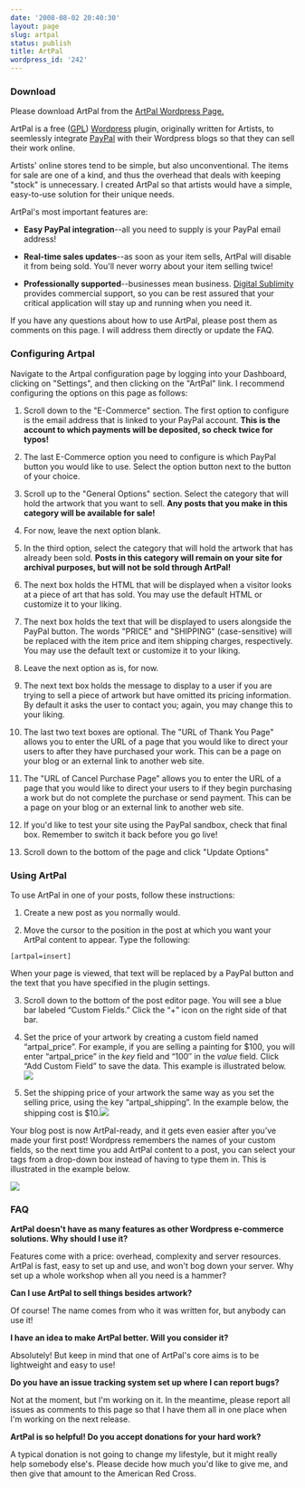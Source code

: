 ```yaml
---
date: '2008-08-02 20:40:30'
layout: page
slug: artpal
status: publish
title: ArtPal
wordpress_id: '242'
---
```


### Download


Please download ArtPal from the [ArtPal Wordpress Page.](http://wordpress.org/extend/plugins/artpal/)

ArtPal is a free ([GPL](http://www.gnu.org/licenses/gpl.txt)) [Wordpress](http://www.wordpress.org) plugin, originally written for Artists, to seemlessly integrate [PayPal](http://www.paypal.com) with their Wordpress blogs so that they can sell their work online.

Artists' online stores tend to be simple, but also unconventional. The items for sale are one of a kind, and thus the overhead that deals with keeping "stock" is unnecessary. I created ArtPal so that artists would have a simple, easy-to-use solution for their unique needs.

ArtPal's most important features are:



	
  * **Easy PayPal integration**--all you need to supply is your PayPal email address!

	
  * **Real-time sales updates**--as soon as your item sells, ArtPal will disable it from being sold. You'll never worry about your item selling twice!

	
  * **Professionally supported**--businesses mean business. [Digital Sublimity](http://www.digitalsublimity.com/) provides commercial support, so you can be rest assured that your critical application will stay up and running when you need it.


If you have any questions about how to use ArtPal, please post them as comments on this page. I will address them directly or update the FAQ.


### Configuring Artpal


Navigate to the Artpal configuration page by logging into your Dashboard, clicking on "Settings", and then clicking on the "ArtPal" link. I recommend configuring the options on this page as follows:



	
  1. Scroll down to the "E-Commerce" section. The first option to configure is the email address that is linked to your PayPal account. **This is the account to which payments will be deposited, so check twice for typos!**

	
  2. The last E-Commerce option you need to configure is which PayPal button you would like to use. Select the option button next to the button of your choice.

	
  3. Scroll up to the "General Options" section. Select the category that will hold the artwork that you want to sell. **Any posts that you make in this category will be available for sale!**

	
  4. For now, leave the next option blank.

	
  5. In the third option, select the category that will hold the artwork that has already been sold. **Posts in this category will remain on your site for archival purposes, but will not be sold through ArtPal!**

	
  6. The next box holds the HTML that will be displayed when a visitor looks at a piece of art that has sold. You may use the default HTML or customize it to your liking.

	
  7. The next box holds the text that will be displayed to users alongside the PayPal button. The words "PRICE" and "SHIPPING" (case-sensitive) will be replaced with the item price and item shipping charges, respectively. You may use the default text or customize it to your liking.

	
  8. Leave the next option as is, for now.

	
  9. The next text box holds the message to display to a user if you are trying to sell a piece of artwork but have omitted its pricing information. By default it asks the user to contact you; again, you may change this to your liking.

	
  10. The last two text boxes are optional. The "URL of Thank You Page" allows you to enter the URL of a page that you would like to direct your users to after they have purchased your work. This can be a page on your blog or an external link to another web site.

	
  11. The "URL of Cancel Purchase Page" allows you to enter the URL of a page that you would like to direct your users to if they begin purchasing a work but do not complete the purchase or send payment. This can be a page on your blog or an external link to another web site.

	
  12. If you'd like to test your site using the PayPal sandbox, check that final box. Remember to switch it back before you go live!

	
  13. Scroll down to the bottom of the page and click "Update Options"




### Using ArtPal


To use ArtPal in one of your posts, follow these instructions:



	
  1. Create a new post as you normally would.

	
  2. Move the cursor to the position in the post at which you want your ArtPal content to appear. Type the following:

    
    [artpal=insert]


When your page is viewed, that text will be replaced by a PayPal button and the text that you have specified in the plugin settings.

	
  3. Scroll down to the bottom of the post editor page. You will see a blue bar labeled “Custom Fields.” Click the “+” icon on the right side of that bar.

	
  4. Set the price of your artwork by creating a custom field named “artpal_price”. For example, if you are selling a painting for $100, you will enter “artpal_price” in the _key_ field and “100″ in the _value_ field. Click “Add Custom Field” to save the data. This example is illustrated below.
[![](http://www.freerobby.com/wp-content/uploads/artpal-setprice1.png)](http://www.freerobby.com/wp-content/uploads/artpal-setprice1.png)

	
  5. Set the shipping price of your artwork the same way as you set the selling price, using the key “artpal_shipping”. In the example below, the shipping cost is $10.![](http://www.freerobby.com/wp-content/uploads/artpal-setshipping.png)


Your blog post is now ArtPal-ready, and it gets even easier after you’ve made your first post! Wordpress remembers the names of your custom fields, so the next time you add ArtPal content to a post, you can select your tags from a drop-down box instead of having to type them in. This is illustrated in the example below.

![](http://www.freerobby.com/wp-content/uploads/artpal-cfselection.png)





### FAQ


**ArtPal doesn't have as many features as other Wordpress e-commerce solutions. Why should I use it?**

Features come with a price: overhead, complexity and server resources. ArtPal is fast, easy to set up and use, and won't bog down your server. Why set up a whole workshop when all you need is a hammer?

**Can I use ArtPal to sell things besides artwork?**

Of course! The name comes from who it was written for, but anybody can use it!

**I have an idea to make ArtPal better. Will you consider it?**

Absolutely! But keep in mind that one of ArtPal's core aims is to be lightweight and easy to use!

**Do you have an issue tracking system set up where I can report bugs?**

Not at the moment, but I'm working on it. In the meantime, please report all issues as comments to this page so that I have them all in one place when I'm working on the next release.

**ArtPal is so helpful! Do you accept donations for your hard work?**

A typical donation is not going to change my lifestyle, but it might really help somebody else's. Please decide how much you'd like to give me, and then give that amount to the American Red Cross.
